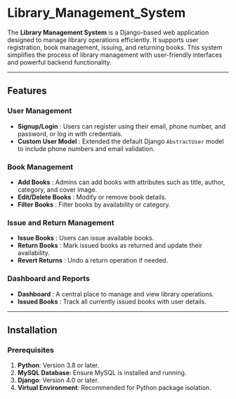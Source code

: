 # Library_Management_System

The **Library Management System** is a Django-based web application designed to manage library operations efficiently. It supports user registration, book management, issuing, and returning books. This system simplifies the process of library management with user-friendly interfaces and powerful backend functionality.

---

## Features

### User Management
- **Signup/Login**        : Users can register using their email, phone number, and password, or log in with credentials.
- **Custom User Model**   : Extended the default Django `AbstractUser` model to include phone numbers and email validation.

### Book Management
- **Add Books**           : Admins can add books with attributes such as title, author, category, and cover image.
- **Edit/Delete Books**   : Modify or remove book details.
- **Filter Books**        : Filter books by availability or category.

### Issue and Return Management
- **Issue Books**         : Users can issue available books.
- **Return Books**        : Mark issued books as returned and update their availability.
- **Revert Returns**      : Undo a return operation if needed.

### Dashboard and Reports
- **Dashboard**           : A central place to manage and view library operations.
- **Issued Books**        : Track all currently issued books with user details.

---

## Installation

### Prerequisites
1. **Python**: Version 3.8 or later.
2. **MySQL Database**: Ensure MySQL is installed and running.
3. **Django**: Version 4.0 or later.
4. **Virtual Environment**: Recommended for Python package isolation.
